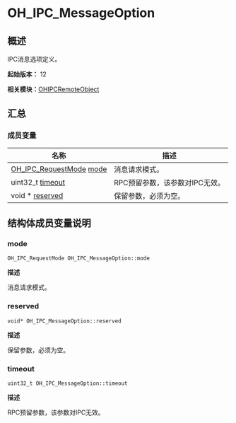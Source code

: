 # OH_IPC_MessageOption


## 概述

IPC消息选项定义。

**起始版本：** 12

**相关模块：**[OHIPCRemoteObject](_o_h_i_p_c_remote_object.md)


## 汇总


### 成员变量

| 名称 | 描述 | 
| -------- | -------- |
| [OH_IPC_RequestMode](_o_h_i_p_c_remote_object.md#oh_ipc_requestmode) [mode](#mode) | 消息请求模式。 | 
| uint32_t [timeout](#timeout) | RPC预留参数，该参数对IPC无效。 | 
| void \* [reserved](#reserved) | 保留参数，必须为空。 | 


## 结构体成员变量说明


### mode

```
OH_IPC_RequestMode OH_IPC_MessageOption::mode
```

**描述**

消息请求模式。


### reserved

```
void* OH_IPC_MessageOption::reserved
```

**描述**

保留参数，必须为空。


### timeout

```
uint32_t OH_IPC_MessageOption::timeout
```

**描述**

RPC预留参数，该参数对IPC无效。
